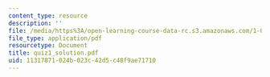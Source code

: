 ```yaml
---
content_type: resource
description: ''
file: /media/https%3A/open-learning-course-data-rc.s3.amazonaws.com/1-033-mechanics-of-material-systems-an-energy-approach-fall-2003/11317871024b023c42d5c48f9ae71710_quiz1_solution.pdf
file_type: application/pdf
resourcetype: Document
title: quiz1_solution.pdf
uid: 11317871-024b-023c-42d5-c48f9ae71710
---
```


